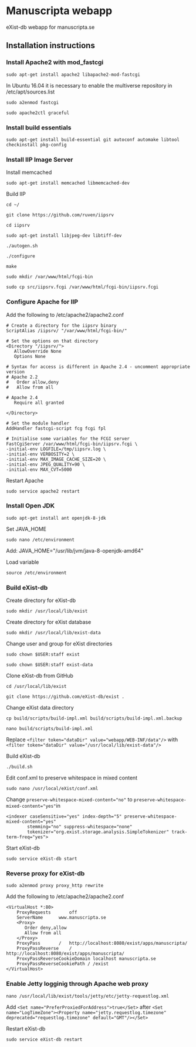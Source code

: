 # Manuscripta webapp
eXist-db webapp for manuscripta.se

## Installation instructions

### Install Apache2 with mod_fastcgi

`sudo apt-get install apache2 libapache2-mod-fastcgi`

In Ubuntu 16.04 it is necessary to enable the multiverse repository in /etc/apt/sources.list

`sudo a2enmod fastcgi`

`sudo apache2ctl graceful`

### Install build essentials

`sudo apt-get install build-essential git autoconf automake libtool checkinstall pkg-config`

### Install IIP Image Server

Install memcached

`sudo apt-get install memcached libmemcached-dev`

Build IIP

`cd ~/`

`git clone https://github.com/ruven/iipsrv`

`cd iipsrv`

`sudo apt-get install libjpeg-dev libtiff-dev`

`./autogen.sh`

`./configure`

`make`

`sudo mkdir /var/www/html/fcgi-bin`

`sudo cp src/iipsrv.fcgi /var/www/html/fcgi-bin/iipsrv.fcgi`

### Configure Apache for IIP

Add the following to /etc/apache2/apache2.conf

```
# Create a directory for the iipsrv binary
ScriptAlias /iipsrv/ "/var/www/html/fcgi-bin/"

# Set the options on that directory
<Directory "/iipsrv/">
   AllowOverride None
   Options None

# Syntax for access is different in Apache 2.4 - uncomment appropriate version
# Apache 2.2
#   Order allow,deny
#   Allow from all

# Apache 2.4
   Require all granted

</Directory>

# Set the module handler
AddHandler fastcgi-script fcg fcgi fpl

# Initialise some variables for the FCGI server
FastCgiServer /var/www/html/fcgi-bin/iipsrv.fcgi \
-initial-env LOGFILE=/tmp/iipsrv.log \
-initial-env VERBOSITY=2 \
-initial-env MAX_IMAGE_CACHE_SIZE=20 \
-initial-env JPEG_QUALITY=90 \
-initial-env MAX_CVT=5000
```

Restart Apache

`sudo service apache2 restart`


### Install Open JDK

`sudo apt-get install ant openjdk-8-jdk`

Set JAVA_HOME

`sudo nano /etc/environment`

Add: JAVA_HOME="/usr/lib/jvm/java-8-openjdk-amd64"

Load variable

`source /etc/environment`

### Build eXist-db

Create directory for eXist-db

`sudo mkdir /usr/local/lib/exist`

Create directory for eXist database

`sudo mkdir /usr/local/lib/exist-data`

Change user and group for eXist directories

`sudo chown $USER:staff exist`

`sudo chown $USER:staff exist-data`

Clone eXist-db from GitHub

`cd /usr/local/lib/exist`

`git clone https://github.com/eXist-db/exist .`

Change eXist data directory

`cp build/scripts/build-impl.xml build/scripts/build-impl.xml.backup`

`nano build/scripts/build-impl.xml`

Replace `<filter token="dataDir" value="webapp/WEB-INF/data"/>` with `<filter token="dataDir" value="/usr/local/lib/exist-data"/>`

Build eXist-db

`./build.sh`

Edit conf.xml to preserve whitespace in mixed content

`sudo nano /usr/local/eXist/conf.xml`

Change `preserve-whitespace-mixed-content="no"` to `preserve-whitespace-mixed-content="yes"`in
```
<indexer caseSensitive="yes" index-depth="5" preserve-whitespace-mixed-content="yes" 
        stemming="no" suppress-whitespace="none"
        tokenizer="org.exist.storage.analysis.SimpleTokenizer" track-term-freq="yes">
```

Start eXist-db

`sudo service eXist-db start`


### Reverse proxy for eXist-db

`sudo a2enmod proxy proxy_http rewrite`

Add the following to /etc/apache2/apache2.conf

```
<VirtualHost *:80>
	ProxyRequests       off
	ServerName      www.manuscripta.se	
	<Proxy>
	   Order deny,allow
	   Allow from all
	</Proxy>
	ProxyPass       /   http://localhost:8080/exist/apps/manuscripta/
	ProxyPassReverse    /   http://localhost:8080/exist/apps/manuscripta/
	ProxyPassReverseCookieDomain localhost manuscripta.se
	ProxyPassReverseCookiePath / /exist	
</VirtualHost>
```

### Enable Jetty logginig through Apache web proxy

`nano /usr/local/lib/exist/tools/jetty/etc/jetty-requestlog.xml`

Add `<Set name="PreferProxiedForAddress">true</Set>` after `<Set name="LogTimeZone"><Property name="jetty.requestlog.timezone" deprecated="requestlog.timezone" default="GMT"/></Set>`

Restart eXist-db

`sudo service eXist-db restart`
